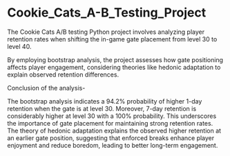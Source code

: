 # Cookie_Cats_A-B_Testing_Project

The Cookie Cats A/B testing Python project involves analyzing player retention rates when shifting the in-game gate placement from level 30 to level 40. 

By employing bootstrap analysis, the project assesses how gate positioning affects player engagement, considering theories like hedonic adaptation to explain observed retention differences.

Conclusion of the analysis-

The bootstrap analysis indicates a 94.2% probability of higher 1-day retention when the gate is at level 30. Moreover, 7-day retention is considerably higher at level 30 with a 100% probability. This underscores the importance of gate placement for maintaining strong retention rates. The theory of hedonic adaptation explains the observed higher retention at an earlier gate position, suggesting that enforced breaks enhance player enjoyment and reduce boredom, leading to better long-term engagement.
